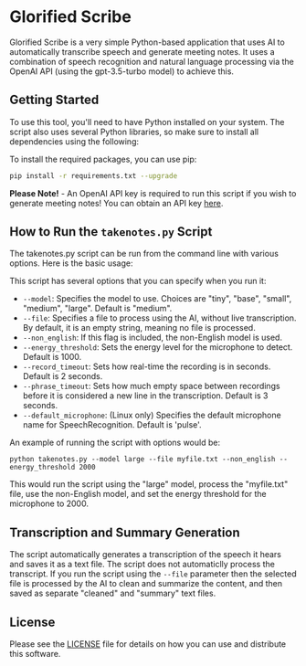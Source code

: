 # Glorified Scribe

Glorified Scribe is a very simple Python-based application that uses AI to automatically transcribe speech and generate meeting notes. It uses a combination of speech recognition and natural language processing via the OpenAI API (using the gpt-3.5-turbo model) to achieve this.

## Getting Started

To use this tool, you'll need to have Python installed on your system. The script also uses several Python libraries, so make sure to install all dependencies using the following:

To install the required packages, you can use pip:
```bash
pip install -r requirements.txt --upgrade
```
**Please Note!** - An OpenAI API key is required to run this script if you wish to generate meeting notes! You can obtain an API key <a href="https://openai.com/blog/openai-api">here</a>.

## How to Run the `takenotes.py` Script
The takenotes.py script can be run from the command line with various options. Here is the basic usage:

This script has several options that you can specify when you run it:

- `--model`: Specifies the model to use. Choices are "tiny", "base", "small", "medium", "large". Default is "medium".
- `--file`: Specifies a file to process using the AI, without live transcription. By default, it is an empty string, meaning no file is processed.
- `--non_english`: If this flag is included, the non-English model is used.
- `--energy_threshold`: Sets the energy level for the microphone to detect. Default is 1000.
- `--record_timeout`: Sets how real-time the recording is in seconds. Default is 2 seconds.
- `--phrase_timeout`: Sets how much empty space between recordings before it is considered a new line in the transcription. Default is 3 seconds.
- `--default_microphone`: (Linux only) Specifies the default microphone name for SpeechRecognition. Default is 'pulse'.

An example of running the script with options would be:

```
python takenotes.py --model large --file myfile.txt --non_english --energy_threshold 2000
```
This would run the script using the "large" model, process the "myfile.txt" file, use the non-English model, and set the energy threshold for the microphone to 2000.

## Transcription and Summary Generation
The script automatically generates a transcription of the speech it hears and saves it as a text file. The script does not automaticlly process the transcript. If you run the script using the `--file` parameter then the selected file is processed by the AI to clean and summarize the content, and then saved as separate "cleaned" and "summary" text files.

## License
Please see the <a href="LICENSE">LICENSE</a> file for details on how you can use and distribute this software.